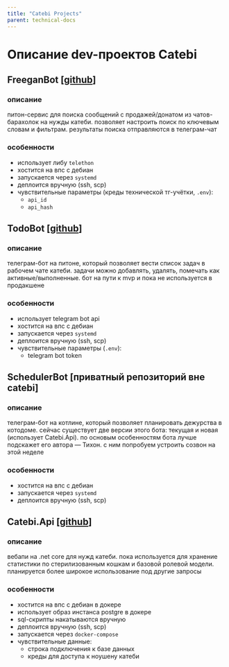 ```yaml
---
title: "Catebi Projects"
parent: technical-docs
---
```

# Описание dev-проектов Catebi

## FreeganBot [[github](https://github.com/catebi/FreeganBot)]

### описание

питон-сервис для поиска сообщений с продажей/донатом из чатов-барахолок на нужды катеби. позволяет настроить поиск по ключевым словам и фильтрам. результаты поиска отправляются в телеграм-чат

### особенности

- использует либу `telethon`
- хостится на впс с дебиан
- запускается через `systemd`
- деплоится вручную (ssh, scp)
- чувствительные параметры (креды технической тг-учётки, `.env`):
  - `api_id`
  - `api_hash`

## TodoBot [[github](https://github.com/catebi/TodoBot)]

### описание

телеграм-бот на питоне, который позволяет вести список задач в рабочем чате катеби. задачи можно добавлять, удалять, помечать как активные/выполненные. бот на пути к mvp и пока не используется в продакшене

### особенности

- использует telegram bot api
- хостится на впс с дебиан
- запускается через `systemd`
- деплоится вручную (ssh, scp)
- чувствительные параметры (`.env`):
  - telegram bot token

## SchedulerBot [приватный репозиторий вне catebi]

### описание
телеграм-бот на котлине, который позволяет планировать дежурства в котодоме. сейчас существует две версии этого бота: текущая и новая (использует Catebi.Api). по основым особенностям бота лучше подскажет его автора — Тихон. с ним попробуем устроить созвон на этой неделе

### особенности
- хостится на впс с дебиан
- запускается через `systemd`
- деплоится вручную (ssh, scp)

## Catebi.Api [[github](https://github.com/catebi/Catebi.Api)]

### описание
вебапи на .net core для нужд катеби. пока используется для хранение статистики по стерилизованным кошкам и базовой ролевой модели. планируется более широкое использование под другие запросы

### особенности
- хостится на впс с дебиан в докере
- использует образ инстанса postgre в докере
- sql-скрипты накатываются вручную
- деплоится вручную (ssh, scp)
- запускается через `docker-compose`
- чувствительные данные:
  - строка подключения к базе данных
  - креды для доступа к ноушену катеби

